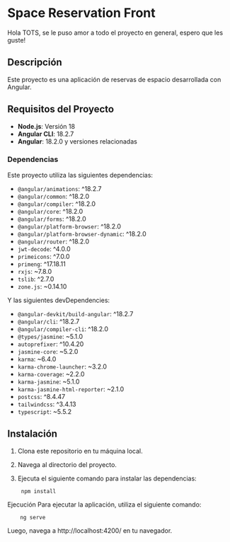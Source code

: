 # Space Reservation Front

Hola TOTS, se le puso amor a todo el proyecto en general, espero que les guste!

## Descripción

Este proyecto es una aplicación de reservas de espacio desarrollada con Angular.

## Requisitos del Proyecto

- **Node.js**: Versión 18
- **Angular CLI**: 18.2.7
- **Angular**: 18.2.0 y versiones relacionadas

### Dependencias

Este proyecto utiliza las siguientes dependencias:

- `@angular/animations`: ^18.2.7
- `@angular/common`: ^18.2.0
- `@angular/compiler`: ^18.2.0
- `@angular/core`: ^18.2.0
- `@angular/forms`: ^18.2.0
- `@angular/platform-browser`: ^18.2.0
- `@angular/platform-browser-dynamic`: ^18.2.0
- `@angular/router`: ^18.2.0
- `jwt-decode`: ^4.0.0
- `primeicons`: ^7.0.0
- `primeng`: ^17.18.11
- `rxjs`: ~7.8.0
- `tslib`: ^2.7.0
- `zone.js`: ~0.14.10

Y las siguientes devDependencies:

- `@angular-devkit/build-angular`: ^18.2.7
- `@angular/cli`: ^18.2.7
- `@angular/compiler-cli`: ^18.2.0
- `@types/jasmine`: ~5.1.0
- `autoprefixer`: ^10.4.20
- `jasmine-core`: ~5.2.0
- `karma`: ~6.4.0
- `karma-chrome-launcher`: ~3.2.0
- `karma-coverage`: ~2.2.0
- `karma-jasmine`: ~5.1.0
- `karma-jasmine-html-reporter`: ~2.1.0
- `postcss`: ^8.4.47
- `tailwindcss`: ^3.4.13
- `typescript`: ~5.5.2

## Instalación

1. Clona este repositorio en tu máquina local.
2. Navega al directorio del proyecto.
3. Ejecuta el siguiente comando para instalar las dependencias:

        npm install

Ejecución
Para ejecutar la aplicación, utiliza el siguiente comando:

        ng serve

Luego, navega a http://localhost:4200/ en tu navegador.
